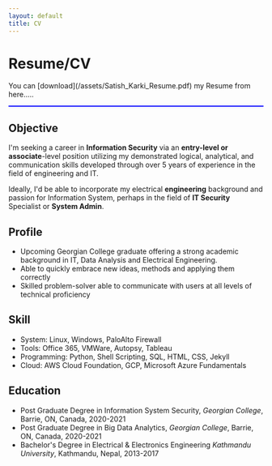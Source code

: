 ```yaml
---
layout: default
title: CV
---
```

<div class="blurb">
	<h1>Resume/CV</h1>
</div><!-- /.blurb -->
You can [download](/assets/Satish_Karki_Resume.pdf) my Resume from here.....
<hr style="height:2px;border-width:0;color:blue;background-color:blue">

## Objective
I'm seeking a career in **Information Security** via an **entry-level or associate**-level position utilizing my demonstrated logical, analytical, and communication skills developed through over 5 years of experience in the field of engineering and IT.

Ideally, I'd be able to incorporate my electrical **engineering** background and passion for Information System, perhaps in the field of **IT Security** Specialist or **System Admin**.

## Profile

* Upcoming Georgian College graduate offering a strong academic background in IT, Data Analysis and Electrical Engineering.
* Able to quickly embrace new ideas, methods and applying them correctly
* Skilled problem-solver able to communicate with users at all levels of technical proficiency

## Skill
* System: Linux, Windows, PaloAlto Firewall
* Tools: Office 365, VMWare, Autopsy, Tableau
* Programming: Python, Shell Scripting, SQL, HTML, CSS, Jekyll
* Cloud: AWS Cloud Foundation, GCP, Microsoft Azure Fundamentals

## Education
* Post Graduate Degree in Information System Security, *Georgian College*, Barrie, ON, Canada, 2020-2021
* Post Graduate Degree in Big Data Analytics, *Georgian College*, Barrie, ON, Canada, 2020-2021
* Bachelor's Degree in Electrical & Electronics Engineering *Kathmandu University*, Kathmandu, Nepal, 2013-2017






